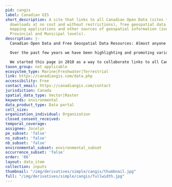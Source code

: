 ```yaml
---
pid: cangis
label: Canadian GIS
short_description: A site that links to all Canadian Open Data (sites that offer data
  downloads at no cost and without restrictions), free geospatial data, online web
  mapping applications and other sources of geospatial information (including National,
  Provincial and Municipal levels).
description: |-
  Canadian Open Data and Free Geospatial Data Resources: Almost anyone in the geospatial community would agree that a major part of any GIS project would be the data sets involved. The data can be in the form of vectors, rasters, aerial photography or statistical tabular data and most often the data component can be very costly or labor intensive. But it doesn’t always have to be that way, as there are plenty of great resources available that offer free Canadian open data that you can use with your geomatics projects to generate geospatial products. In fact more and more are popping up all over the web and some cities like Ottawa are even having contests to help promote the use of their data.

  Over the past few years we have been highlighting and promoting various cities and provinces in Canada that have done a great job providing Open Geospatial Data and geospatial applications to the public. During that time there has been plenty of great praise, feedback and emails regarding these efforts in helping to promote Canadian geospatial data and ensuring that everybody in the geomatics community knows where to find data for their projects.

  We started this page in 2010 as a way to collaborate links to all Canadian Open Data (sites that offer data downloads at no cost and without restrictions), free geospatial data, online web mapping applications and other sources of geospatial information (including National, Provincial and Municipal levels).
taxon_group: not applicable
ecosystem_type: Marine|Freshwater|Terrestrial
link: https://canadiangis.com/data.php
accessibility: Free
contact_email: https://canadiangis.com/contact
jurisdiction: Canada
spatial_data_type: Vector|Raster
keywords: environmental
data_product_type: Data portal
cell_size: 
organization_individual: Organization
closed_consent_received: 
temporal_coverage: 
assignee: Jocelyn
pe_subset: 'false'
ns_subset: 'false'
nb_subset: 'false'
environmental_subset: environmental_subset
occurrence_subset: 'false'
order: '06'
layout: data_item
collection: inputs
thumbnail: "/img/derivatives/simple/cangis/thumbnail.jpg"
full: "/img/derivatives/simple/cangis/fullwidth.jpg"
---
```

